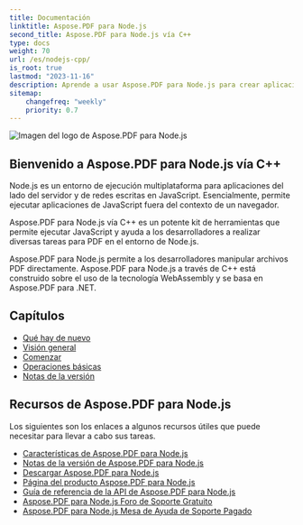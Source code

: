 ```yaml
---
title: Documentación
linktitle: Aspose.PDF para Node.js
second_title: Aspose.PDF para Node.js vía C++
type: docs
weight: 70
url: /es/nodejs-cpp/
is_root: true
lastmod: "2023-11-16"
description: Aprende a usar Aspose.PDF para Node.js para crear aplicaciones para el procesamiento de documentos PDF en el entorno de Node.js.
sitemap:
    changefreq: "weekly"
    priority: 0.7
---
```


![Imagen del logo de Aspose.PDF para Node.js](aspose_pdf-for-nodejs-cpp.png)

## Bienvenido a Aspose.PDF para Node.js vía C++

Node.js es un entorno de ejecución multiplataforma para aplicaciones del lado del servidor y de redes escritas en JavaScript. Esencialmente, permite ejecutar aplicaciones de JavaScript fuera del contexto de un navegador.

Aspose.PDF para Node.js vía C++ es un potente kit de herramientas que permite ejecutar JavaScript y ayuda a los desarrolladores a realizar diversas tareas para PDF en el entorno de Node.js.

Aspose.PDF para Node.js permite a los desarrolladores manipular archivos PDF directamente.
 Aspose.PDF para Node.js a través de C++ está construido sobre el uso de la tecnología WebAssembly y se basa en Aspose.PDF para .NET.

## Capítulos

- [Qué hay de nuevo](/pdf/es/nodejs-cpp/whatsnew/)
- [Visión general](/pdf/es/nodejs-cpp/overview/)
- [Comenzar](/pdf/es/nodejs-cpp/get-started/)
- [Operaciones básicas](/pdf/es/nodejs-cpp/basic-operations/)
- [Notas de la versión](https://releases.aspose.com/pdf/nodejscpp/release-notes/)

## Recursos de Aspose.PDF para Node.js

Los siguientes son los enlaces a algunos recursos útiles que puede necesitar para llevar a cabo sus tareas.

- [Características de Aspose.PDF para Node.js](/pdf/es/nodejs-cpp/key-features/)
- [Notas de la versión de Aspose.PDF para Node.js](https://releases.aspose.com/pdf/nodejscpp/release-notes/)
- [Descargar Aspose.PDF para Node.js](https://releases.aspose.com/pdf/nodejscpp/)
- [Página del producto Aspose.PDF para Node.js](https://products.aspose.com/pdf/nodejs-cpp/)
- [Guía de referencia de la API de Aspose.PDF para Node.js](https://reference.aspose.com/pdf/nodejs-cpp/)
- [Aspose.PDF para Node.js Foro de Soporte Gratuito](https://forum.aspose.com/c/pdf/10)
- [Aspose.PDF para Node.js Mesa de Ayuda de Soporte Pagado](https://helpdesk.aspose.com/)
